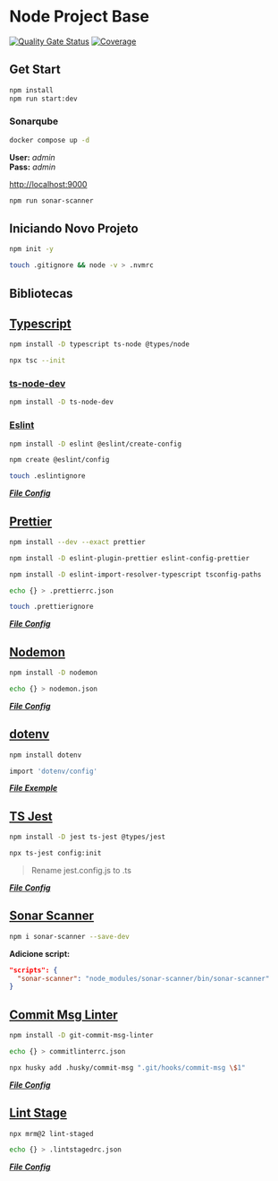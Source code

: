 # Node Project Base

[![Quality Gate Status](https://sonarcloud.io/api/project_badges/measure?project=natanaelsc_node-project-base&metric=alert_status)](https://sonarcloud.io/summary/new_code?id=natanaelsc_node-project-base)
[![Coverage](https://sonarcloud.io/api/project_badges/measure?project=natanaelsc_node-project-base&metric=coverage)](https://sonarcloud.io/summary/new_code?id=natanaelsc_node-project-base)

## Get Start

```sh
npm install
npm run start:dev
```

### Sonarqube

```sh
docker compose up -d
```

**User:** *admin* \
**Pass:** *admin*

<http://localhost:9000>

```sh
npm run sonar-scanner
```

## Iniciando Novo Projeto

```sh
npm init -y
```

```sh
touch .gitignore && node -v > .nvmrc
```

## Bibliotecas

## [Typescript](https://www.typescriptlang.org)

```sh
npm install -D typescript ts-node @types/node
```

```sh
npx tsc --init
```

### [ts-node-dev](https://www.npmjs.com/package/ts-node-dev)

```sh
npm install -D ts-node-dev
```

### [Eslint](https://eslint.org)

```sh
npm install -D eslint @eslint/create-config
```

```sh
npm create @eslint/config
```

```sh
touch .eslintignore
```

***[File Config](https://github.com/natanaelsc96/node-project-base/blob/main/.eslintrc.json)***

## [Prettier](https://prettier.io)

```sh
npm install --dev --exact prettier
```

```sh
npm install -D eslint-plugin-prettier eslint-config-prettier
```

```sh
npm install -D eslint-import-resolver-typescript tsconfig-paths
```

```sh
echo {} > .prettierrc.json
```

```sh
touch .prettierignore
```

***[File Config](https://github.com/natanaelsc96/node-project-base/blob/main/.prettierrc.json)***

## [Nodemon](https://nodemon.io)

```sh
npm install -D nodemon
```

```sh
echo {} > nodemon.json
```

***[File Config](https://github.com/natanaelsc96/node-project-base/blob/main/nodemon.json)***

## [dotenv](https://github.com/motdotla/dotenv)

```sh
npm install dotenv
```

```sh
import 'dotenv/config'
```

***[File Exemple](https://github.com/natanaelsc96/node-project-base/blob/main/.env.exemple)***

## [TS Jest](https://github.com/kulshekhar/ts-jest)

```sh
npm install -D jest ts-jest @types/jest
```

```sh
npx ts-jest config:init
```

> Rename jest.config.js to .ts

***[File Config](https://github.com/natanaelsc96/node-project-base/blob/main/jest.config.ts)***

## [Sonar Scanner](https://www.npmjs.com/package/sonar-scanner)

```sh
npm i sonar-scanner --save-dev
```

**Adicione script:**

```json
"scripts": {
  "sonar-scanner": "node_modules/sonar-scanner/bin/sonar-scanner"
}
```

## [Commit Msg Linter](https://github.com/legend80s/commit-msg-linter)

```sh
npm install -D git-commit-msg-linter
```

```sh
echo {} > commitlinterrc.json
```

```sh
npx husky add .husky/commit-msg ".git/hooks/commit-msg \$1"
```

***[File Config](https://github.com/natanaelsc96/node-project-base/blob/main/commitlinterrc.json)***

## [Lint Stage](https://github.com/okonet/lint-staged)

```sh
npx mrm@2 lint-staged
```

```sh
echo {} > .lintstagedrc.json
```

***[File Config](https://github.com/natanaelsc96/node-project-base/blob/main/.lintstagedrc.json)***
